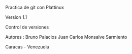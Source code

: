 Practica de git con Plattinux

Version 1.1

Control de versiones

Autores :  Bruno Palacios
           Juan Carlos Monsalve Sarmiento

Caracas - Venezuela
